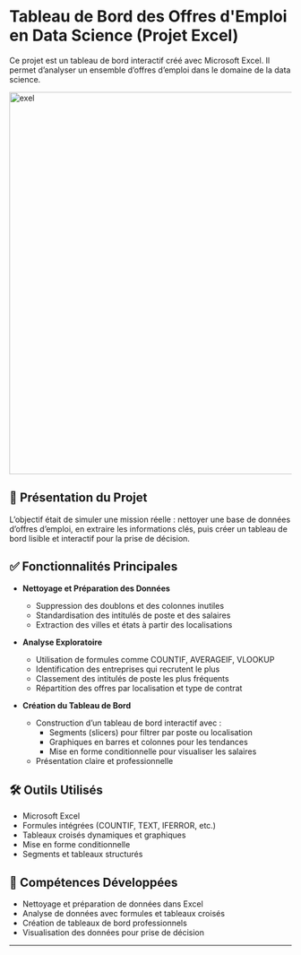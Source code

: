 # Tableau de Bord des Offres d'Emploi en Data Science (Projet Excel)

Ce projet est un tableau de bord interactif créé avec Microsoft Excel. Il permet d’analyser un ensemble d’offres d’emploi dans le domaine de la data science.

<img width="1885" height="682" alt="exel" src="https://github.com/user-attachments/assets/78b15cbc-8014-4497-904a-2504f3420c21" />


## 📁 Présentation du Projet

L’objectif était de simuler une mission réelle : nettoyer une base de données d’offres d’emploi, en extraire les informations clés, puis créer un tableau de bord lisible et interactif pour la prise de décision.

## ✅ Fonctionnalités Principales

- **Nettoyage et Préparation des Données**
  - Suppression des doublons et des colonnes inutiles
  - Standardisation des intitulés de poste et des salaires
  - Extraction des villes et états à partir des localisations

- **Analyse Exploratoire**
  - Utilisation de formules comme COUNTIF, AVERAGEIF, VLOOKUP
  - Identification des entreprises qui recrutent le plus
  - Classement des intitulés de poste les plus fréquents
  - Répartition des offres par localisation et type de contrat

- **Création du Tableau de Bord**
  - Construction d’un tableau de bord interactif avec :
    - Segments (slicers) pour filtrer par poste ou localisation
    - Graphiques en barres et colonnes pour les tendances
    - Mise en forme conditionnelle pour visualiser les salaires
  - Présentation claire et professionnelle

## 🛠 Outils Utilisés

- Microsoft Excel
- Formules intégrées (COUNTIF, TEXT, IFERROR, etc.)
- Tableaux croisés dynamiques et graphiques
- Mise en forme conditionnelle
- Segments et tableaux structurés

## 🎯 Compétences Développées

- Nettoyage et préparation de données dans Excel
- Analyse de données avec formules et tableaux croisés
- Création de tableaux de bord professionnels
- Visualisation des données pour prise de décision

---

